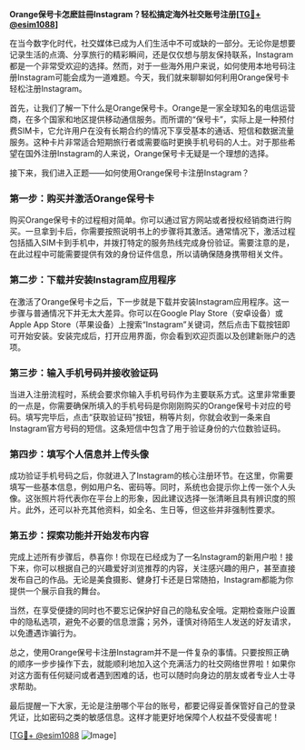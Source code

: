 **Orange保号卡怎麽註冊Instagram？轻松搞定海外社交账号注册[[TG💪+ @esim1088](https://t.me/s/esim1088)]**

在当今数字化时代，社交媒体已成为人们生活中不可或缺的一部分。无论你是想要记录生活的点滴、分享旅行的精彩瞬间，还是仅仅想与朋友保持联系，Instagram都是一个非常受欢迎的选择。然而，对于一些海外用户来说，如何使用本地号码注册Instagram可能会成为一道难题。今天，我们就来聊聊如何利用Orange保号卡轻松注册Instagram。

首先，让我们了解一下什么是Orange保号卡。Orange是一家全球知名的电信运营商，在多个国家和地区提供移动通信服务。而所谓的“保号卡”，实际上是一种预付费SIM卡，它允许用户在没有长期合约的情况下享受基本的通话、短信和数据流量服务。这种卡片非常适合短期旅行者或需要临时更换手机号码的人士。对于那些希望在国外注册Instagram的人来说，Orange保号卡无疑是一个理想的选择。

接下来，我们进入正题——如何使用Orange保号卡注册Instagram？

### 第一步：购买并激活Orange保号卡

购买Orange保号卡的过程相对简单。你可以通过官方网站或者授权经销商进行购买。一旦拿到卡后，你需要按照说明书上的步骤将其激活。通常情况下，激活过程包括插入SIM卡到手机中，并拨打特定的服务热线完成身份验证。需要注意的是，在此过程中可能需要提供有效的身份证件信息，所以请确保随身携带相关文件。

### 第二步：下载并安装Instagram应用程序

在激活了Orange保号卡之后，下一步就是下载并安装Instagram应用程序。这一步骤与普通情况下并无太大差异。你可以在Google Play Store（安卓设备）或Apple App Store（苹果设备）上搜索“Instagram”关键词，然后点击下载按钮即可开始安装。安装完成后，打开应用界面，你会看到欢迎页面以及创建新账户的选项。

### 第三步：输入手机号码并接收验证码

当进入注册流程时，系统会要求你输入手机号码作为主要联系方式。这里非常重要的一点是，你需要确保所填入的手机号码是你刚刚购买的Orange保号卡对应的号码。填写完毕后，点击“获取验证码”按钮，稍等片刻，你就会收到一条来自Instagram官方号码的短信。这条短信中包含了用于验证身份的六位数验证码。

### 第四步：填写个人信息并上传头像

成功验证手机号码之后，你就进入了Instagram的核心注册环节。在这里，你需要填写一些基本信息，例如用户名、密码等。同时，系统也会提示你上传一张个人头像。这张照片将代表你在平台上的形象，因此建议选择一张清晰且具有辨识度的照片。此外，还可以补充其他资料，如全名、生日等，但这些并非强制性要求。

### 第五步：探索功能并开始发布内容

完成上述所有步骤后，恭喜你！你现在已经成为了一名Instagram的新用户啦！接下来，你可以根据自己的兴趣爱好浏览推荐的内容，关注感兴趣的用户，甚至直接发布自己的作品。无论是美食摄影、健身打卡还是日常随拍，Instagram都能为你提供一个展示自我的舞台。

当然，在享受便捷的同时也不要忘记保护好自己的隐私安全哦。定期检查账户设置中的隐私选项，避免不必要的信息泄露；另外，谨慎对待陌生人发送的好友请求，以免遭遇诈骗行为。

总之，使用Orange保号卡注册Instagram并不是一件复杂的事情。只要按照正确的顺序一步步操作下去，就能顺利地加入这个充满活力的社交网络世界啦！如果你对这方面有任何疑问或者遇到困难的话，也可以随时向身边的朋友或者专业人士寻求帮助。

最后提醒一下大家，无论是注册哪个平台的账号，都要记得妥善保管好自己的登录凭证，比如密码之类的敏感信息。这样才能更好地保障个人权益不受侵害呢！

[[TG💪+ @esim1088](https://t.me/s/esim1088) ![Image](https://i.postimg.cc/4NQfJmqS/Snipaste-2025-05-13-00-14-12.png)]